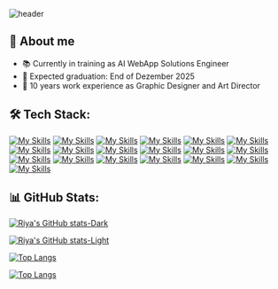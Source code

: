 ![header](https://capsule-render.vercel.app/api?text=Hi,%20I'm%20Riya%20👋&animation=fadeIn&fontAlign=24&fontAlignY=28&fontSize=46&fontColor=383A70&desc=An%20aspiring%20Frontend-Developer%20in%20training%20👩🏻‍💻&descSize=34&descAlign=47&descAlignY=48&height=300&type=waving&color=20:72efdd,90:B156E8)

<!-- ## Hi, I'm Riya 👋
An aspiring Frontend-Developer in training 👩🏻‍💻 -->

## 🍥 About me
- 📚 Currently in training as AI WebApp Solutions Engineer 
- 🚀 Expected graduation: End of Dezember 2025
- 🎨 10 years work experience as Graphic Designer and Art Director  

## 🛠️ Tech Stack:
<!-- Static icons:
[![My Skills](https://skillicons.dev/icons?i=html,css,tailwind,js,ts,react,vscode,vite,npm,git,github,postman,netlify,supabase,figma,xd,ae,ai,ps&perline=10)](https://skillicons.dev) -->

[![My Skills](https://skillicons.dev/icons?i=html)](https://skillicons.dev)
[![My Skills](https://skillicons.dev/icons?i=css)](https://skillicons.dev)
[![My Skills](https://skillicons.dev/icons?i=tailwind)](https://skillicons.dev)
[![My Skills](https://skillicons.dev/icons?i=js)](https://skillicons.dev)
[![My Skills](https://skillicons.dev/icons?i=ts)](https://skillicons.dev)
[![My Skills](https://skillicons.dev/icons?i=react)](https://skillicons.dev)
[![My Skills](https://skillicons.dev/icons?i=vscode)](https://skillicons.dev)
[![My Skills](https://skillicons.dev/icons?i=vite)](https://skillicons.dev)
[![My Skills](https://skillicons.dev/icons?i=npm)](https://skillicons.dev)
[![My Skills](https://skillicons.dev/icons?i=git)](https://skillicons.dev)
[![My Skills](https://skillicons.dev/icons?i=github)](https://skillicons.dev)
[![My Skills](https://skillicons.dev/icons?i=postman)](https://skillicons.dev)
[![My Skills](https://skillicons.dev/icons?i=netlify)](https://skillicons.dev)
[![My Skills](https://skillicons.dev/icons?i=supabase)](https://skillicons.dev)
[![My Skills](https://skillicons.dev/icons?i=figma)](https://skillicons.dev)
[![My Skills](https://skillicons.dev/icons?i=xd)](https://skillicons.dev)
[![My Skills](https://skillicons.dev/icons?i=ae)](https://skillicons.dev)
[![My Skills](https://skillicons.dev/icons?i=ai)](https://skillicons.dev)
[![My Skills](https://skillicons.dev/icons?i=ps)](https://skillicons.dev)

## 📊 GitHub Stats:

[![Riya's GitHub stats-Dark](https://github-readme-stats.vercel.app/api?username=riyaueng&custom_title=Riya's+GitHub+Stats&show_icons=true&theme=nightowl#gh-dark-mode-only)](https://github.com/riyaueng/github-readme-stats#gh-dark-mode-only)

[![Riya's GitHub stats-Light](https://github-readme-stats.vercel.app/api?username=riyaueng&custom_title=Riya's+GitHub+Stats&show_icons=true&theme=catppuccin_latte&title_color=12C7B7&bg_color=00000000#gh-light-mode-only)](https://github.com/riyaueng/github-readme-stats#gh-light-mode-only)

[![Top Langs](https://github-readme-stats.vercel.app/api/top-langs/?username=riyaueng&layout=compact&theme=nightowl&title_color0B389E1#gh-dark-mode-only)](https://github.com/riyaueng/github-readme-stats#gh-dark-mode-only)

[![Top Langs](https://github-readme-stats.vercel.app/api/top-langs/?username=riyaueng&layout=compact&title_color=12C7B7#gh-light-mode-only)](https://github.com/riyaueng/github-readme-stats#gh-light-mode-only)
